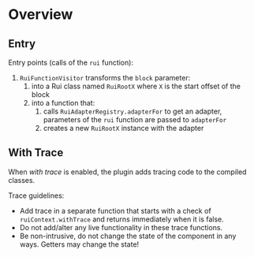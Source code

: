 # Overview

## Entry

Entry points (calls of the `rui` function):

1. `RuiFunctionVisitor` transforms the `block` parameter:
   1. into a Rui class named `RuiRootX` where `X` is the start offset of the block
   2. into a function that:
      1. calls `RuiAdapterRegistry.adapterFor` to get an adapter, parameters of the `rui` function are passed to `adapterFor`
      2. creates a new `RuiRootX` instance with the adapter

## With Trace

When *with trace* is enabled, the plugin adds tracing code to the compiled classes.

Trace guidelines:

- Add trace in a separate function that starts with a check of `ruiContext.withTrace` and returns immediately when it is false.
- Do not add/alter any live functionality in these trace functions.
- Be non-intrusive, do not change the state of the component in any ways. Getters may change the state!
